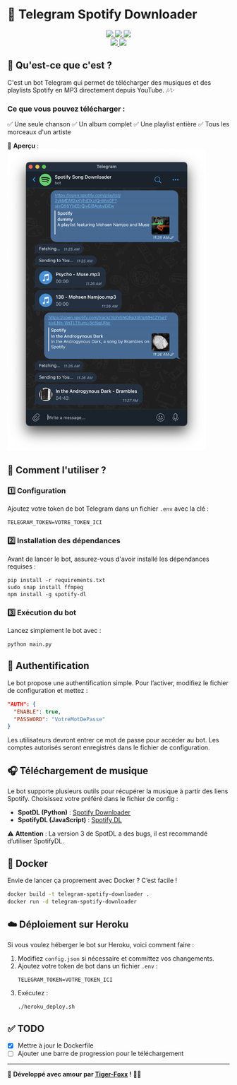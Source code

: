 # 🎵 Telegram Spotify Downloader

<p align="center">
  <a href="https://www.python.org">
    <img src="http://ForTheBadge.com/images/badges/made-with-python.svg" width="250">
  </a>
  <a href="https://heroku.com/deploy?template=https://github.com/Tiger-Foxx/Spotify-me">
    <img src="https://www.herokucdn.com/deploy/button.svg" width="180">
  </a>
  <a href="https://t.me/spotdl_tel_bot">
    <img src="https://img.shields.io/badge/Telegram-2CA5E0?style=for-the-badge&logo=telegram&logoColor=white&label=Demo" width="240">
  </a>
  <br>
  <a href="https://github.com/Tiger-Foxx/Spotify-me/stargazers">
    <img src="https://img.shields.io/github/stars/Tiger-Foxx/Spotify-me?style=social">
  </a>
  <a href="https://github.com/Tiger-Foxx/Spotify-me/fork">
    <img src="https://img.shields.io/github/forks/Tiger-Foxx/Spotify-me?label=Fork&style=social">
  </a>  
</p>

## 🦊 Qu'est-ce que c'est ?
C'est un bot Telegram qui permet de télécharger des musiques et des playlists Spotify en MP3 directement depuis YouTube. 🎶✨

### Ce que vous pouvez télécharger :
✅ Une seule chanson
✅ Un album complet
✅ Une playlist entière
✅ Tous les morceaux d'un artiste

📸 **Aperçu** :
<img src="https://github.com/Tiger-Foxx/Spotify-me/blob/master/demo.png" width="450" />

## 🚀 Comment l'utiliser ?

### 1️⃣ Configuration
Ajoutez votre token de bot Telegram dans un fichier `.env` avec la clé :
```
TELEGRAM_TOKEN=VOTRE_TOKEN_ICI
```

### 2️⃣ Installation des dépendances
Avant de lancer le bot, assurez-vous d'avoir installé les dépendances requises :
```
pip install -r requirements.txt
sudo snap install ffmpeg
npm install -g spotify-dl
```

### 3️⃣ Exécution du bot
Lancez simplement le bot avec :
```
python main.py
```

## 🔑 Authentification

Le bot propose une authentification simple. Pour l’activer, modifiez le fichier de configuration et mettez :
```json
"AUTH": {
  "ENABLE": true,
  "PASSWORD": "VotreMotDePasse"
}
```
Les utilisateurs devront entrer ce mot de passe pour accéder au bot. Les comptes autorisés seront enregistrés dans le fichier de configuration.

## 🎧 Téléchargement de musique

Le bot supporte plusieurs outils pour récupérer la musique à partir des liens Spotify. Choisissez votre préféré dans le fichier de config :

- **SpotDL (Python)** : [Spotify Downloader](https://github.com/spotDL/spotify-downloader)
- **SpotifyDL (JavaScript)** : [Spotify DL](https://github.com/SwapnilSoni1999/spotify-dl)

⚠ **Attention** : La version 3 de SpotDL a des bugs, il est recommandé d’utiliser SpotifyDL.

## 🐳 Docker

Envie de lancer ça proprement avec Docker ? C’est facile !
```bash
docker build -t telegram-spotify-downloader .
docker run -d telegram-spotify-downloader
```

## ☁️ Déploiement sur Heroku

Si vous voulez héberger le bot sur Heroku, voici comment faire :
1. Modifiez `config.json` si nécessaire et committez vos changements.
2. Ajoutez votre token de bot dans un fichier `.env` :
   ```
   TELEGRAM_TOKEN=VOTRE_TOKEN_ICI
   ```
3. Exécutez :
   ```
   ./heroku_deploy.sh
   ```

## ✅ TODO
- [x] Mettre à jour le Dockerfile
- [ ] Ajouter une barre de progression pour le téléchargement

---

🐾 **Développé avec amour par [Tiger-Foxx](https://github.com/Tiger-Foxx) !** 🦊🔥

